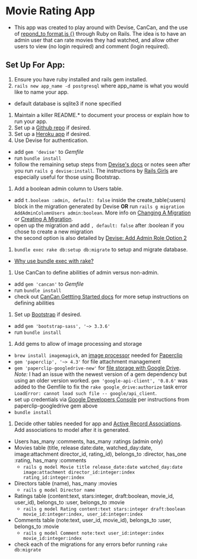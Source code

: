 # Movie Rating App
- This app was created to play around with Devise, CanCan, and the use of [repond_to format.js {}](http://guides.rubyonrails.org/working_with_javascript_in_rails.html) through Ruby on Rails. The idea is to have an admin user that can rate movies they had watched, and allow other users to view (no login required) and comment (login required).

## Set Up For App:
1. Ensure you have ruby installed and rails gem installed.
1. `rails new app_name -d postgresql` where app_name is what you would like to name your app.
  - default database is sqlite3 if none specified
1. Maintain a killer README.* to document your process or explain how to run your app.
1. Set up a [Github repo](http://kbroman.org/github_tutorial/pages/init.html) if desired.
1. Set up a [Heroku app](https://devcenter.heroku.com/articles/creating-apps) if desired.
1. Use Devise for authentication.
  - add `gem 'devise'` to *Gemfile*
  - run `bundle install`
  - follow the remaining setup steps from [Devise's docs](https://github.com/plataformatec/devise) or notes seen after you run `rails g devise:install`. The instructions by [Rails Girls](http://guides.railsgirls.com/devise/) are especially useful for those using Bootstrap.
1. Add a boolean admin column to Users table.
  - add `t.boolean :admin, default: false` inside the create_table(:users) block in the migration generated by Devise **OR** run `rails g migration AddAdminColumnUsers admin:boolean`. More info on [Changing A Migration](http://guides.rubyonrails.org/v3.2/migrations.html#changing-migrations) or [Creating A Migration](http://guides.rubyonrails.org/v3.2/migrations.html#creating-a-migration).
  - open up the migration and add `, default: false` after :boolean if you chose to create a new migration
  - the second option is also detailed by [Devise: Add Admin Role Option 2](https://github.com/plataformatec/devise/wiki/How-To:-Add-an-Admin-Role#option-2---adding-an-admin-attribute)
1. `bundle exec rake db:setup db:migrate` to setup and migrate database.
  - [Why use bundle exec with rake?](http://stackoverflow.com/questions/6588674/what-does-bundle-exec-rake-mean)
1. Use CanCan to define abilities of admin versus non-admin.
  - add `gem 'cancan'` to *Gemfile*
  - run `bundle install`
  - check out [CanCan Gettting Started docs](https://github.com/ryanb/cancan#getting-started) for more setup instructions on defining abilities
1. Set up [Bootstrap](https://github.com/twbs/bootstrap-sass) if desired.
  - add `gem 'bootstrap-sass', '~> 3.3.6'`
  - run `bundle install`
1. Add gems to allow of image processing and storage
  - `brew install imagemagick`, an [image processor](http://www.imagemagick.org/script/index.php) needed for [Paperclip](https://github.com/thoughtbot/paperclip)
  - `gem 'paperclip', '~> 4.3'` for file attachment management
  - `gem 'paperclip-googledrive-new'` for [file storage with Google Drive](https://github.com/shoaibmalik786/paperclip-googledrive-new). *Note:* I had an issue with the newest version of a gem dependency but using an older version worked. `gem 'google-api-client', '0.8.6'` was added to the Gemfile to fix the `rake google_drive:authorize` task error `LoadError: cannot load such file -- google/api_client`. 
  - set up credentials via [Google Developers Console](https://console.developers.google.com/home) per instructions from paperclip-googledrive gem above
  - `bundle install`
1. Decide other tables needed for app and [Active Record Associations](http://guides.rubyonrails.org/association_basics.html). Add associations to model after it is generated.
  - Users has_many :comments, has_many :ratings (admin only)
  - Movies table (title, release date:date, watched_day:date, image:attachment director_id, rating_id), belongs_to :director, has_one :rating, has_many :comments
      - `rails g model Movie title release_date:date watched_day:date image:attachment director_id:integer:index rating_id:integer:index`
  - Directors table (name), has_many :movies
      - `rails g model Director name`
  - Ratings table (content:text, stars:integer, draft:boolean, movie_id, user_id), belongs_to :user, belongs_to :movie
      - `rails g model Rating content:text stars:integer draft:boolean movie_id:integer:index, user_id:integer:index`
  - Comments table (note:text, user_id, movie_id), belongs_to :user, belongs_to :movie
      - `rails g model Comment note:text user_id:integer:index movie_id:integer:index`
  - check each of the migrations for any errors befor running `rake db:migrate`

